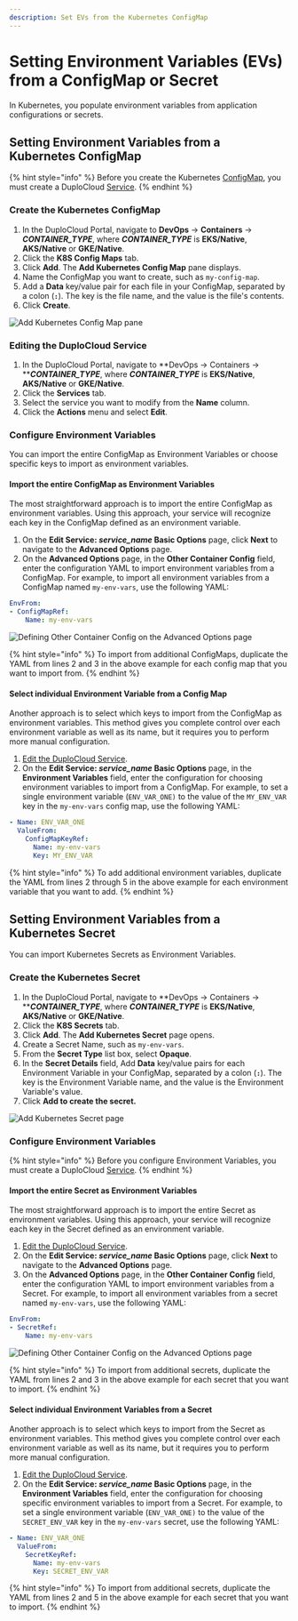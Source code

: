 ```yaml
---
description: Set EVs from the Kubernetes ConfigMap
---
```


# Setting Environment Variables (EVs) from a ConfigMap or Secret

In Kubernetes, you populate environment variables from application configurations or secrets.

## Setting Environment Variables from a Kubernetes ConfigMap

{% hint style="info" %}
Before you create the Kubernetes [ConfigMap](https://kubernetes.io/docs/concepts/configuration/configmap/), you must create a DuploCloud [Service](../../azure/azure-services/).&#x20;
{% endhint %}

### Create the Kubernetes ConfigMap&#x20;

1. In the DuploCloud Portal, navigate to **DevOps** -> **Containers** -> _**CONTAINER\_TYPE**_, where _**CONTAINER\_TYPE**_ is **EKS/Native**, **AKS/Native** or **GKE/Native**.
2. Click the **K8S Config Maps** tab.&#x20;
3. Click **Add**. The **Add Kubernetes Config Map** pane displays.&#x20;
4. Name the ConfigMap you want to create, such as `my-config-map`.&#x20;
5. Add a **Data** key/value pair for each file in your ConfigMap, separated by a colon (**`:`**). The key is the file name, and the value is the file's contents.&#x20;
6. Click **Create**.

![Add Kubernetes Config Map pane](<../../.gitbook/assets/Screen Shot 2022-03-21 at 12.04.45 PM.png>)

### Editing the DuploCloud Service

1. In the DuploCloud Portal, navigate to **DevOps -> Containers -> **_**CONTAINER\_TYPE**_, where _**CONTAINER\_TYPE**_ is **EKS/Native**, **AKS/Native** or **GKE/Native**.
2. Click the **Services** tab.
3. Select the service you want to modify from the **Name** column.
4. Click the **Actions** menu and select **Edit**.

### Configure Environment Variables

You can import the entire ConfigMap as Environment Variables or choose specific keys to import as environment variables.

#### Import the entire ConfigMap as Environment Variables

The most straightforward approach is to import the entire ConfigMap as environment variables.  Using this approach, your service will recognize each key in the ConfigMap defined as an environment variable.

1. On the **Edit Service: **_**service\_name**_** Basic Options** page, click **Next** to navigate to the **Advanced Options** page.
2. On the **Advanced Options** page, in the **Other Container Config** field, enter the configuration YAML to import environment variables from a ConfigMap.  For example, to import all environment variables from a ConfigMap named `my-env-vars`, use the following YAML:&#x20;

```yaml
EnvFrom:
- ConfigMapRef:
    Name: my-env-vars
```

![Defining Other Container Config on the Advanced Options page ](<../../.gitbook/assets/Screen Shot 2022-03-21 at 12.15.35 PM.png>)

{% hint style="info" %}
To import from additional ConfigMaps, duplicate the YAML from lines 2 and 3 in the above example for each config map that you want to import from.
{% endhint %}

#### Select individual Environment Variable from a Config Map

Another approach is to select which keys to import from the ConfigMap as environment variables.  This method gives you complete control over each environment variable as well as its name,  but it requires you to perform more manual configuration.

1. [Edit the DuploCloud Service](setting-environment-variables-from-config.md#editing-the-duplocloud-service).
2. On the **Edit Service: **_**service\_name**_** Basic Options** page, in the **Environment Variables** field, enter the configuration for choosing environment variables to import from a ConfigMap.  For example, to set a single environment variable (`ENV_VAR_ONE)` to the value of the `MY_ENV_VAR` key in the `my-env-vars` config map, use the following YAML:

```yaml
- Name: ENV_VAR_ONE
  ValueFrom:
    ConfigMapKeyRef:
      Name: my-env-vars
      Key: MY_ENV_VAR
```

{% hint style="info" %}
To add additional environment variables, duplicate the YAML from lines 2 through 5 in the above example for each environment variable that you want to add.
{% endhint %}

## Setting Environment Variables from a Kubernetes Secret

You can import Kubernetes Secrets as Environment Variables.&#x20;

### Create the Kubernetes Secret

1. In the DuploCloud Portal, navigate to **DevOps -> Containers -> **_**CONTAINER\_TYPE**_, where _**CONTAINER\_TYPE**_ is **EKS/Native**, **AKS/Native** or **GKE/Native**.
2. Click the **K8S Secrets** tab.
3. Click **Add**. The **Add Kubernetes Secret** page opens.
4. Create a Secret Name, such as `my-env-vars`.
5. From the **Secret Type** list box, select **Opaque**.
6. In the **Secret Details** field, Add **Data** key/value pairs for each Environment Variable in your ConfigMap, separated by a colon (**`:`**). The key is the Environment Variable name, and the value is the Environment Variable's value.
7. Click **Add to create the secret.**

![Add Kubernetes Secret page](<../../.gitbook/assets/Screen Shot 2022-03-21 at 12.34.20 PM.png>)

### Configure Environment Variables

{% hint style="info" %}
Before you configure Environment Variables, you must create a DuploCloud [Service](broken-reference).
{% endhint %}

#### Import the entire Secret as Environment Variables

The most straightforward approach is to import the entire Secret as environment variables.  Using this approach, your service will recognize each key in the Secret defined as an environment variable.

1. [Edit the DuploCloud Service](setting-environment-variables-from-config.md#editing-the-duplocloud-service).
2. On the **Edit Service: **_**service\_name**_** Basic Options** page, click **Next** to navigate to the **Advanced Options** page.
3. On the **Advanced Options** page, in the **Other Container Config** field, enter the configuration YAML to import environment variables from a Secret.  For example, to import all environment variables from a secret named `my-env-vars`, use the following YAML:&#x20;

```yaml
EnvFrom:
- SecretRef:
    Name: my-env-vars
```

![Defining Other Container Config on the Advanced Options page ](<../../.gitbook/assets/Screen Shot 2022-03-21 at 12.39.58 PM.png>)

{% hint style="info" %}
To import from additional secrets, duplicate the YAML from lines 2 and 3 in the above example for each secret that you want to import.
{% endhint %}

#### Select individual Environment Variables from a Secret

Another approach is to select which keys to import from the Secret as environment variables.  This method gives you complete control over each environment variable as well as its name, but it requires you to perform more manual configuration.

1. [Edit the DuploCloud Service](setting-environment-variables-from-config.md#editing-the-duplocloud-service).
2. On the **Edit Service: **_**service\_name**_** Basic Options** page, in the **Environment Variables** field, enter the configuration for choosing specific environment variables to import from a Secret.  For example, to set a single environment variable (`ENV_VAR_ONE)` to the value of the `SECRET_ENV_VAR` key in the `my-env-vars` secret, use the following YAML:

```yaml
- Name: ENV_VAR_ONE
  ValueFrom:
    SecretKeyRef:
      Name: my-env-vars
      Key: SECRET_ENV_VAR
```

{% hint style="info" %}
To import from additional secrets, duplicate the YAML from lines 2 and 5 in the above example for each secret that you want to import.
{% endhint %}
